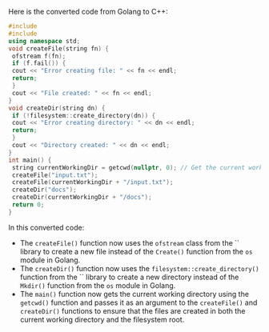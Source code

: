 Here is the converted code from Golang to C++:
```c++
#include 
#include 
using namespace std;
void createFile(string fn) {
 ofstream f(fn);
 if (f.fail()) {
 cout << "Error creating file: " << fn << endl;
 return;
 }
 cout << "File created: " << fn << endl;
}
void createDir(string dn) {
 if (!filesystem::create_directory(dn)) {
 cout << "Error creating directory: " << dn << endl;
 return;
 }
 cout << "Directory created: " << dn << endl;
}
int main() {
 string currentWorkingDir = getcwd(nullptr, 0); // Get the current working directory
 createFile("input.txt");
 createFile(currentWorkingDir + "/input.txt");
 createDir("docs");
 createDir(currentWorkingDir + "/docs");
 return 0;
}
```
In this converted code:
- The `createFile()` function now uses the `ofstream` class from the `` library to create a new file instead of the `Create()` function from the `os` module in Golang.
- The `createDir()` function now uses the `filesystem::create_directory()` function from the `` library to create a new directory instead of the `Mkdir()` function from the `os` module in Golang.
- The `main()` function now gets the current working directory using the `getcwd()` function and passes it as an argument to the `createFile()` and `createDir()` functions to ensure that the files are created in both the current working directory and the filesystem root.

